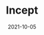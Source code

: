 ---
slug: incept
date: 2021-10-05
title: Incept
logline: The first grandma-proof decentralized synthetic asset protocol.
cta: https://incept.so
logo: /img/incept.svg
category: defi, dex, exchange
status: building
website: https://incept.so
twitter: https://twitter.com/InceptProtocol
telegram: https://t.me/InceptProtocol
discord: https://discord.com/invite/P24bdm9tdy
---